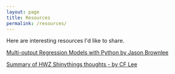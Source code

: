 ```yaml
---
layout: page
title: Resources
permalink: /resources/
---
```


Here are interesting resources I'd like to share.

[Multi-output Regression Models with Python by Jason Brownlee][brownlee]

[Summary of HWZ Shinythings thoughts - by CF Lee][cflee]

[brownlee]: https://machinelearningmastery.com/multi-output-regression-models-with-python/
[cflee]: https://github.com/cflee/shinythings
